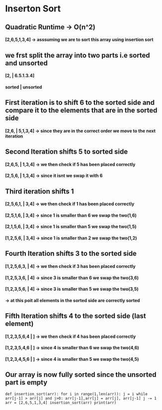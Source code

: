 # Inserton Sort
## Quadratic Runtime -> O(n^2)
#### [2,6,5,1,3,4] -> asssuming we are to sort this array using insertion sort 
## we frst split the array into two parts i.e sorted and unsorted 
####    [2, | 6.5.1.3.4] <br/>
#### sorted | unsorted <br/>
## First iteration is to shift 6 to the sorted side and compare it to the elements that are in the sorted side 
#### [2,6, | 5,1,3,4] -> since they are in the correct order we move to the next iteration<br/>
## Second Iteration shifts 5 to sorted side 
#### [2,6,5, | 1,3,4] -> we then check if 5 has been placed correctly <br/>
#### [2,5,6, | 1,3,4] -> since it isnt we swap it with 6 <br/>
## Third iteration shifts 1 
#### [2,5,6,1, | 3,4] -> we then check if 1 has been placed correctly
#### [2,5,1,6, | 3,4] -> since 1 is smaller than 6 we swap the two(1,6)<br/>
#### [2,1,5,6, | 3,4] -> since 1 is smaller than 5 we swap the two(1,5)<br/>
#### [1,2,5,6, | 3,4] -> since 1 is smaller than 2 we swap the two(1,2)<br/>
## Fourth Iteration shifts 3 to the sorted side 
#### [1,2,5,6,3, | 4] -> we then check if 3 has been placed correctly<br/>
#### [1,2,5,3,6, | 4] -> since 3 is smaller than 6 we swap the two(3,6)<br/>
#### [1,2,3,5,6, | 4] -> since 3 is smaller than 5 we swap the two(3,5)<br/>
#### -> at this poit all elements in the sorted side are correctly sorted <br/>
## Fifth Iteration shifts 4 to the sorted side (last element)
#### [1,2,3,5,6,4 | ] -> we then check if 4 has been placed correctly<br/>
#### [1,2,3,5,4,6 | ] -> since 4 is smaller than 6 we swap the two(4,6)<br/>
#### [1,2,3,4,5,6 | ] -> since 4 is smaller than 5 we swap the two(4,5)<br/>

## Our array is now fully sorted since the unsorted part is empty
`def insertion_sort(arr):
    for i in range(1,len(arr)):
        j = i
        while arr[j-1] > arr[j] and j>0:
            arr[j-1],arr[j] = arr[j], arr[j-1]
            j -= 1
arr = [2,6,5,1,3,4]
insertion_sort(arr)
print(arr)`
